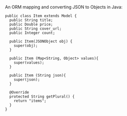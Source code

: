 An ORM mapping and converting JSON to Objects in Java:

    public class Item extends Model {
      public String title;
      public Double price;
      public String cover_url;
      public Integer count;
      
      public Item(JSONObject obj) {
        super(obj);
      }
      
      public Item (Map<String, Object> values){
        super(values);
      }
      
      public Item (String json){
        super(json);
      }

      @Override
      protected String getPlural() {
        return "items";
      }
    }